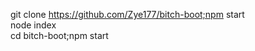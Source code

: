 git clone https://github.com/Zye177/bitch-boot;npm start
<br />
node index
<br />
cd bitch-boot;npm start
